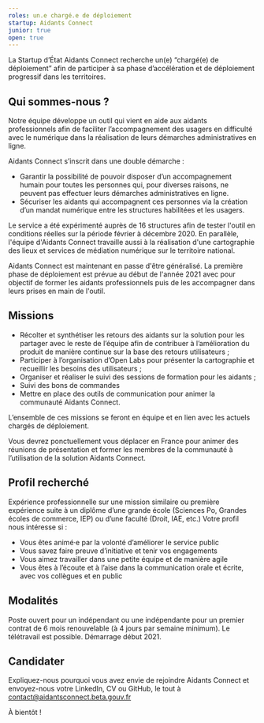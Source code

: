 ```yaml
---
roles: un.e chargé.e de déploiement
startup: Aidants Connect
junior: true
open: true
---
```


La Startup d’État Aidants Connect recherche un(e) “chargé(e) de déploiement” afin de participer à sa phase d’accélération et de déploiement progressif dans les territoires.

<!--more-->

## Qui sommes-nous ?

Notre équipe développe un outil qui vient en aide aux aidants professionnels afin de faciliter l’accompagnement des usagers en difficulté avec le numérique dans la réalisation de leurs démarches administratives en ligne.

Aidants Connect s’inscrit dans une double démarche :

* Garantir la possibilité de pouvoir disposer d’un accompagnement humain pour toutes les personnes qui, pour diverses raisons, ne peuvent pas effectuer leurs démarches administratives en ligne.
* Sécuriser les aidants qui accompagnent ces personnes via la création d’un mandat numérique entre les structures habilitées et les usagers.

Le service a été expérimenté auprès de 16 structures afin de tester l'outil en conditions réelles sur la période février à décembre 2020. En parallèle, l'équipe d'Aidants Connect travaille aussi à la réalisation d'une cartographie des lieux et services de médiation numérique sur le territoire national. 

Aidants Connect est maintenant en passe d'être généralisé. La première phase de déploiement est prévue au début de l'année 2021 avec pour objectif de former les aidants professionnels puis de les accompagner dans leurs prises en main de l'outil.

## Missions

* Récolter et synthétiser les retours des aidants sur la solution pour les partager avec le reste de l’équipe afin de contribuer à l’amélioration du produit de manière continue sur la base des retours utilisateurs ;
* Participer à l’organisation d’Open Labs pour présenter la cartographie et recueillir les besoins des utilisateurs ;
* Organiser et réaliser le suivi des sessions de formation pour les aidants ;
* Suivi des bons de commandes
* Mettre en place des outils de communication pour animer la communauté Aidants Connect.

L’ensemble de ces missions se feront en équipe et en lien avec les actuels chargés de déploiement.

Vous devrez ponctuellement vous déplacer en France pour animer des réunions de présentation et former les membres de la communauté à l’utilisation de la solution Aidants Connect.

## Profil recherché

Expérience professionnelle sur une mission similaire ou première expérience suite à un diplôme d’une grande école (Sciences Po, Grandes écoles de commerce, IEP) ou d’une faculté (Droit, IAE, etc.)
Votre profil nous intéresse si :

* Vous êtes animé·e par la volonté d’améliorer le service public
* Vous savez faire preuve d’initiative et tenir vos engagements
* Vous aimez travailler dans une petite équipe et de manière agile
* Vous êtes à l’écoute et à l’aise dans la communication orale et écrite, avec vos collègues et en public

## Modalités

Poste ouvert pour un indépendant ou une indépendante pour un premier contrat de 6 mois renouvelable (à 4 jours par semaine minimum). 
Le télétravail est possible. 
Démarrage début 2021.

## Candidater

Expliquez-nous pourquoi vous avez envie de rejoindre Aidants Connect et envoyez-nous votre LinkedIn, CV ou GitHub, le tout à [contact@aidantsconnect.beta.gouv.fr](mailto:aidants.connect@beta.gouv.fr)

À bientôt !
